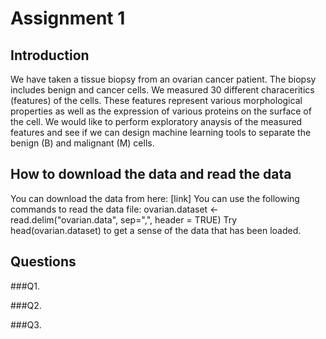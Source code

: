 # Assignment 1

## Introduction 
We have taken a tissue biopsy from an ovarian cancer patient. The biopsy includes benign and cancer cells. We measured 30 different characeritics (features) of the cells. These features represent various morphological properties as well as the expression of various proteins on the surface of the cell. 
We would like to perform exploratory anaysis of the measured features and see if we can design machine learning tools to separate the benign (B) and malignant (M) cells. 

## How to download the data and read the data
You can download the data from here: [link]
You can use the following commands to read the data file:
ovarian.dataset <- read.delim("ovarian.data", sep=",", header = TRUE)
Try head(ovarian.dataset) to get a sense of the data that has been loaded.

## Questions
###Q1.

###Q2.

###Q3.

